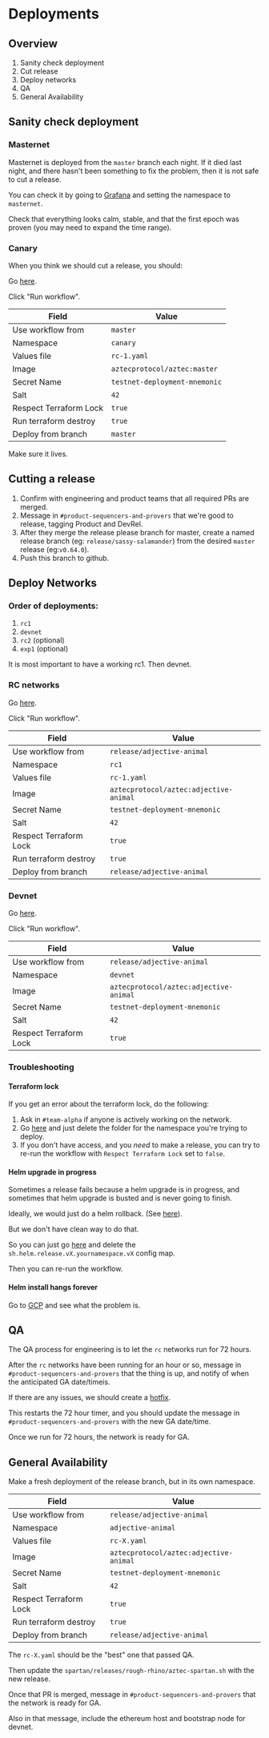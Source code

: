 # Deployments

## Overview

1. Sanity check deployment
2. Cut release
3. Deploy networks
4. QA
5. General Availability

## Sanity check deployment

### Masternet

Masternet is deployed from the `master` branch each night. If it died last night, and there hasn't been something to fix the problem, then it is not safe to cut a release.

You can check it by going to [Grafana](http://35.203.137.58/d/cdtxao66xa1ogc/aztec-network-dashboard?orgId=1) and setting the namespace to `masternet`.

Check that everything looks calm, stable, and that the first epoch was proven (you may need to expand the time range).

### Canary

When you think we should cut a release, you should:

Go [here](https://github.com/AztecProtocol/aztec-packages/actions/workflows/network-deploy.yml).

Click "Run workflow".

| Field                  | Value                         |
| ---------------------- | ----------------------------- |
| Use workflow from      | `master`                      |
| Namespace              | `canary`                      |
| Values file            | `rc-1.yaml`                   |
| Image                  | `aztecprotocol/aztec:master`  |
| Secret Name            | `testnet-deployment-mnemonic` |
| Salt                   | `42`                          |
| Respect Terraform Lock | `true`                        |
| Run terraform destroy  | `true`                        |
| Deploy from branch     | `master`                      |

Make sure it lives.

## Cutting a release

1. Confirm with engineering and product teams that all required PRs are merged.
2. Message in `#product-sequencers-and-provers` that we're good to release, tagging Product and DevRel.
3. After they merge the release please branch for master, create a named release branch (eg: `release/sassy-salamander`) from the desired `master` release (eg:`v0.64.0`).
4. Push this branch to github.

## Deploy Networks

### Order of deployments:

1. `rc1`
2. `devnet`
3. `rc2` (optional)
4. `exp1` (optional)

It is most important to have a working rc1. Then devnet.

### RC networks

Go [here](https://github.com/AztecProtocol/aztec-packages/actions/workflows/network-deploy.yml).

Click "Run workflow".

| Field                  | Value                                  |
| ---------------------- | -------------------------------------- |
| Use workflow from      | `release/adjective-animal`             |
| Namespace              | `rc1`                                  |
| Values file            | `rc-1.yaml`                            |
| Image                  | `aztecprotocol/aztec:adjective-animal` |
| Secret Name            | `testnet-deployment-mnemonic`          |
| Salt                   | `42`                                   |
| Respect Terraform Lock | `true`                                 |
| Run terraform destroy  | `true`                                 |
| Deploy from branch     | `release/adjective-animal`             |

### Devnet

Go [here](https://github.com/AztecProtocol/aztec-packages/actions/workflows/devnet-deploy.yml).

Click "Run workflow".

| Field                  | Value                                  |
| ---------------------- | -------------------------------------- |
| Use workflow from      | `release/adjective-animal`             |
| Namespace              | `devnet`                               |
| Image                  | `aztecprotocol/aztec:adjective-animal` |
| Secret Name            | `testnet-deployment-mnemonic`          |
| Salt                   | `42`                                   |
| Respect Terraform Lock | `true`                                 |

### Troubleshooting

#### Terraform lock

If you get an error about the terraform lock, do the following:

1. Ask in `#team-alpha` if anyone is actively working on the network.
2. Go [here](<https://console.cloud.google.com/storage/browser/aztec-terraform/network-deploy/us-west1-a/aztec-gke?pageState=(%22StorageObjectListTable%22:(%22f%22:%22%255B%255D%22))&hl=en&project=testnet-440309>) and just delete the folder for the namespace you're trying to deploy.
3. If you don't have access, and you _need_ to make a release, you can try to re-run the workflow with `Respect Terraform Lock` set to `false`.

#### Helm upgrade in progress

Sometimes a release fails because a helm upgrade is in progress, and sometimes that helm upgrade is busted and is never going to finish.

Ideally, we would just do a helm rollback. (See [here](https://stackoverflow.com/a/65135726)).

But we don't have clean way to do that.

So you can just go [here](<https://console.cloud.google.com/kubernetes/config?hl=en&project=testnet-440309&pageState=(%22config_list_table%22:(%22p%22:0))>) and delete the `sh.helm.release.vX.yournamespace.vX` config map.

Then you can re-run the workflow.

#### Helm install hangs forever

Go to [GCP](https://console.cloud.google.com/kubernetes/workload/overview?hl=en&inv=1&invt=AbkUYg&project=testnet-440309) and see what the problem is.

## QA

The QA process for engineering is to let the `rc` networks run for 72 hours.

After the `rc` networks have been running for an hour or so, message in `#product-sequencers-and-provers` that the thing is up, and notify of when the anticipated GA date/timeis.

If there are any issues, we should create a [hotfix](./hotfixes.md).

This restarts the 72 hour timer, and you should update the message in `#product-sequencers-and-provers` with the new GA date/time.

Once we run for 72 hours, the network is ready for GA.

## General Availability

Make a fresh deployment of the release branch, but in its own namespace.

| Field                  | Value                                  |
| ---------------------- | -------------------------------------- |
| Use workflow from      | `release/adjective-animal`             |
| Namespace              | `adjective-animal`                     |
| Values file            | `rc-X.yaml`                            |
| Image                  | `aztecprotocol/aztec:adjective-animal` |
| Secret Name            | `testnet-deployment-mnemonic`          |
| Salt                   | `42`                                   |
| Respect Terraform Lock | `true`                                 |
| Run terraform destroy  | `true`                                 |
| Deploy from branch     | `release/adjective-animal`             |

The `rc-X.yaml` should be the "best" one that passed QA.

Then update the `spartan/releases/rough-rhino/aztec-spartan.sh` with the new release.

Once that PR is merged, message in `#product-sequencers-and-provers` that the network is ready for GA.

Also in that message, include the ethereum host and bootstrap node for devnet.
